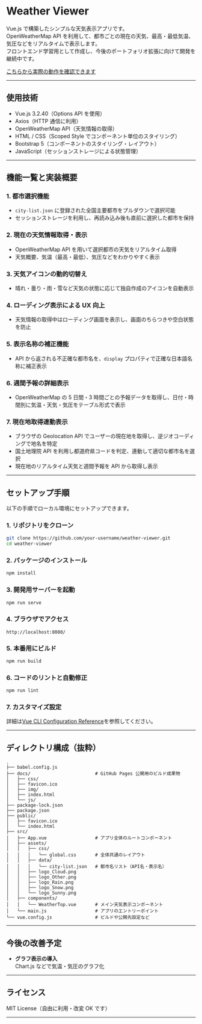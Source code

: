 # Weather Viewer

Vue.js で構築したシンプルな天気表示アプリです。  
OpenWeatherMap API を利用して、都市ごとの現在の天気、最高・最低気温、気圧などをリアルタイムで表示します。  
フロントエンド学習用として作成し、今後のポートフォリオ拡張に向けて開発を継続中です。

[こちらから実際の動作を確認できます](https://yoku-094.github.io/weather-app/)

---

## 使用技術

- Vue.js 3.2.40（Options API を使用）
- Axios（HTTP 通信に利用）
- OpenWeatherMap API（天気情報の取得）
- HTML / CSS（Scoped Style でコンポーネント単位のスタイリング）
- Bootstrap 5（コンポーネントのスタイリング・レイアウト）
- JavaScript（セッションストレージによる状態管理）

---

## 機能一覧と実装概要

### 1. 都市選択機能

- `city-list.json` に登録された全国主要都市をプルダウンで選択可能
- セッションストレージを利用し、再読み込み後も直前に選択した都市を保持

### 2. 現在の天気情報取得・表示

- OpenWeatherMap API を用いて選択都市の天気をリアルタイム取得
- 天気概要、気温（最高・最低）、気圧などをわかりやすく表示

### 3. 天気アイコンの動的切替え

- 晴れ・曇り・雨・雪など天気の状態に応じて独自作成のアイコンを自動表示

### 4. ローディング表示による UX 向上

- 天気情報の取得中はローディング画面を表示し、画面のちらつきや空白状態を防止

### 5. 表示名称の補正機能

- API から返される不正確な都市名を、`display` プロパティで正確な日本語名称に補正表示

### 6. 週間予報の詳細表示

- OpenWeatherMap の 5 日間・3 時間ごとの予報データを取得し、日付・時間別に気温・天気・気圧をテーブル形式で表示

### 7. 現在地取得連動表示

- ブラウザの Geolocation API でユーザーの現在地を取得し、逆ジオコーディングで地名を特定
- 国土地理院 API を利用し都道府県コードを判定、連動して適切な都市名を選択
- 現在地のリアルタイム天気と週間予報を API から取得し表示

---

## セットアップ手順

以下の手順でローカル環境にセットアップできます。

### 1. リポジトリをクローン

```bash
git clone https://github.com/your-username/weather-viewer.git
cd weather-viewer
```

### 2. パッケージのインストール

```bash
npm install
```

### 3. 開発用サーバーを起動

```bash
npm run serve
```

### 4. ブラウザでアクセス

```
http://localhost:8080/
```

### 5. 本番用にビルド

```bash
npm run build
```

### 6. コードのリントと自動修正

```bash
npm run lint
```

### 7. カスタマイズ設定

詳細は[Vue CLI Configuration Reference](https://cli.vuejs.org/config/)を参照してください。

---

## ディレクトリ構成（抜粋）

```
.
├── babel.config.js
├── docs/                        # GitHub Pages 公開用のビルド成果物
│   ├── css/
│   ├── favicon.ico
│   ├── img/
│   ├── index.html
│   └── js/
├── package-lock.json
├── package.json
├── public/
│   ├── favicon.ico
│   └── index.html
├── src/
│   ├── App.vue                  # アプリ全体のルートコンポーネント
│   ├── assets/
│   │   ├── css/
│   │   │   └── global.css       # 全体共通のレイアウト
│   │   ├── data/
│   │   │   └── city-list.json   # 都市名リスト（API名・表示名）
│   │   ├── logo_Cloud.png
│   │   ├── logo_Other.png
│   │   ├── logo_Rain.png
│   │   ├── logo_Snow.png
│   │   └── logo_Sunny.png
│   ├── components/
│   │   └── WeatherTop.vue       # メイン天気表示コンポーネント
│   └── main.js                  # アプリのエントリーポイント
└── vue.config.js                # ビルドや公開先設定など
```

---

## 今後の改善予定

- **グラフ表示の導入**  
  Chart.js などで気温・気圧のグラフ化

---

## ライセンス

MIT License（自由に利用・改変 OK です）

---
